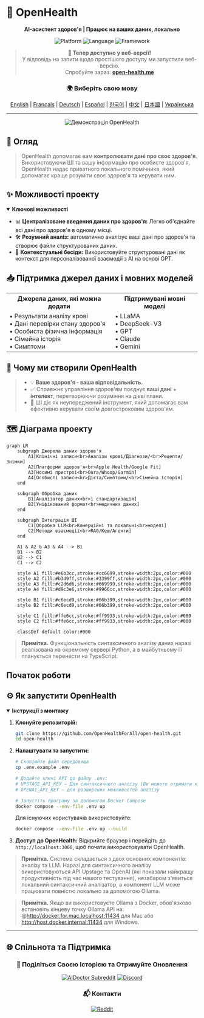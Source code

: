 # 🚀 **OpenHealth**

<div align="center">

**AI-асистент здоров'я | Працює на ваших даних, локально**

<p align="center">
  <img src="https://img.shields.io/badge/Platform-Web-blue?style=for-the-badge" alt="Platform">
  <img src="https://img.shields.io/badge/Language-TypeScript-blue?style=for-the-badge" alt="Language">
  <img src="https://img.shields.io/badge/Framework-Next.js-black?style=for-the-badge" alt="Framework">
</p>

> **📢 Тепер доступно у веб-версії!**  
> У відповідь на запити щодо простішого доступу ми запустили веб-версію.  
> Спробуйте зараз: **[open-health.me](https://open-health.me/)**

### 🌍 Виберіть свою мову
[English](../../README.md) | [Français](README.fr.md) | [Deutsch](README.de.md) | [Español](README.es.md) | [한국어](README.ko.md) | [中文](README.zh.md) | [日本語](README.ja.md) | [Українська](README.uk.md)

</div>

---

<p align="center">
  <img src="/intro/openhealth.avif" alt="Демонстрація OpenHealth">
</p>

## 🌟 Огляд

> OpenHealth допомагає вам **контролювати дані про своє здоров'я**. Використовуючи ШІ та вашу інформацію про особисте здоров'я,
> OpenHealth надає приватного локального помічника, який допомагає краще розуміти своє здоров'я та керувати ним.

## ✨ Можливості проекту

<details open>
<summary><b>Ключові можливості</b></summary>

- 📊 **Централізоване введення даних про здоров'я:** Легко об'єднайте всі дані про здоров'я в одному місці.
- 🛠️ **Розумний аналіз:** автоматично аналізує ваші дані про здоров'я та створює файли структурованих даних.
- 🤝 **Контекстуальні бесіди:** Використовуйте структуровані дані як контекст для персоналізованої взаємодії з AI на основі GPT.

</details>

## 📥 Підтримка джерел даних і мовних моделей

<table>
  <tr>
    <th>Джерела даних, які можна додати</th>
    <th>Підтримувані мовні моделі</th>
  </tr>
  <tr>
    <td>
      • Результати аналізу крові<br>
      • Дані перевірки стану здоров'я<br>
      • Особиста фізична інформація<br>
      • Сімейна історія<br>
      • Симптоми
    </td>
    <td>
      • LLaMA<br>
      • DeepSeek-V3<br>
      • GPT<br>
      • Claude<br>
      • Gemini
    </td>
  </tr>
</table>

## 🤔 Чому ми створили OpenHealth

> - 💡 **Ваше здоров'я - ваша відповідальність.**
> - ✅ Справжнє управління здоров'ям поєднує **ваші дані** + **інтелект**, перетворюючи розуміння на дієві плани.
> - 🧠 ШІ діє як неупереджений інструмент, який допомагає вам ефективно керувати своїм довгостроковим здоров'ям.

## 🗺️ Діаграма проекту

```mermaid
graph LR
    subgraph Джерела даних здоров'я
        A1[Клінічні записи<br>Аналізи крові/Діагнози/<br>Рецепти/Знімки]
        A2[Платформи здоров'я<br>Apple Health/Google Fit]
        A3[Носимі пристрої<br>Oura/Whoop/Garmin]
        A4[Особисті записи<br>Дієта/Симптоми/<br>Сімейна історія]
    end

    subgraph Обробка даних
        B1[Аналізатор даних<br>і стандартизація]
        B2[Уніфікований формат<br>медичних даних]
    end

    subgraph Інтеграція ШІ
        C1[Обробка LLM<br>Комерційні та локальні<br>моделі]
        C2[Методи взаємодії<br>RAG/Кеш/Агенти]
    end

    A1 & A2 & A3 & A4 --> B1
    B1 --> B2
    B2 --> C1
    C1 --> C2

    style A1 fill:#e6b3cc,stroke:#cc6699,stroke-width:2px,color:#000
    style A2 fill:#b3d9ff,stroke:#3399ff,stroke-width:2px,color:#000
    style A3 fill:#c2d6d6,stroke:#669999,stroke-width:2px,color:#000
    style A4 fill:#d9c3e6,stroke:#9966cc,stroke-width:2px,color:#000
    
    style B1 fill:#c6ecd9,stroke:#66b399,stroke-width:2px,color:#000
    style B2 fill:#c6ecd9,stroke:#66b399,stroke-width:2px,color:#000
    
    style C1 fill:#ffe6cc,stroke:#ff9933,stroke-width:2px,color:#000
    style C2 fill:#ffe6cc,stroke:#ff9933,stroke-width:2px,color:#000

    classDef default color:#000
```

> **Примітка.** Функціональність синтаксичного аналізу даних наразі реалізована на окремому сервері Python, а в майбутньому її планується перенести на TypeScript.

## Початок роботи

## ⚙️ Як запустити OpenHealth

<details open>
<summary><b>Інструкції з монтажу</b></summary>

1. **Клонуйте репозиторій:**
   ```bash
   git clone https://github.com/OpenHealthForAll/open-health.git
   cd open-health
   ```

2. **Налаштувати та запустити:**
   ```bash
   # Скопіюйте файл середовища
   cp .env.example .env

   # Додайте ключі API до файлу .env:
   # UPSTAGE_API_KEY – Для синтаксичного аналізу (Ви можете отримати кредит у розмірі 10 доларів США без реєстрації картки, зареєструвавшись на сайті https://www.upstage.ai)
   # OPENAI_API_KEY – для розширених можливостей аналізу

   # Запустіть програму за допомогою Docker Compose
   docker compose --env-file .env up
   ```

   Для існуючих користувачів використовуйте:
   ```bash
   docker compose --env-file .env up --build
   ```

3. **Доступ до OpenHealth:**
   Відкрийте браузер і перейдіть до `http://localhost:3000`, щоб почати використовувати OpenHealth.

> **Примітка.** Система складається з двох основних компонентів: аналізу та LLM. Наразі для синтаксичного аналізу використовуються API Upstage та OpenAI (які показали найкращу продуктивність під час нашого тестування), незабаром з'явиться локальний синтаксичний аналізатор, а компонент LLM може працювати повністю локально за допомогою Ollama.

> **Примітка.** Якщо ви використовуєте Ollama з Docker, обов'язково встановіть кінцеву точку Ollama API на: @http://docker.for.mac.localhost:11434 для Mac або http://host.docker.internal:11434 для Windows.

</details>

---

## 🌐 Спільнота та Підтримка

<div align="center">

### 💫 Поділіться Своєю Історією та Отримуйте Оновлення
[![AIDoctor Subreddit](https://img.shields.io/badge/r/AIDoctor-FF4500?style=for-the-badge&logo=reddit&logoColor=white)](https://www.reddit.com/r/AIDoctor/)
[![Discord](https://img.shields.io/badge/Discord-7289DA?style=for-the-badge&logo=discord&logoColor=white)](https://discord.gg/B9K654g4wf)

### 📬 Контакти
[![Reddit](https://img.shields.io/badge/Reddit-FF4500?style=for-the-badge&logo=reddit&logoColor=white)](https://www.reddit.com/user/Dry_Steak30/)

</div>


